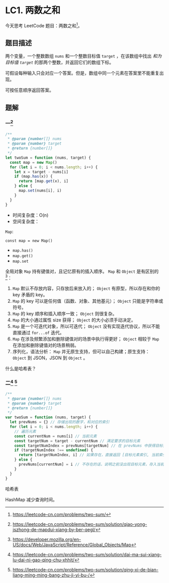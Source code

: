 # LC1. 两数之和

今天思考 LeetCode 题目：两数之和[^fn:1]。

## 题目描述

两个变量，一个整数数组 `nums` 和一个整数目标值 `target` ，在该数组中找出 _和为目标值 `target`_ 的那两个整数，并返回它们的数组下标。

可假设每种输入只会对应一个答案。但是，数组中同一个元素在答案里不能重复出现。

可按任意顺序返回答案。

## 题解

### 一[^fn:2]

```js
/**
 * @param {number[]} nums
 * @param {number} target
 * @return {number[]}
 */
let twoSum = function (nums, target) {
  const map = new Map()
  for (let i = 0; i < nums.length; i++) {
    let x = target - nums[i]
    if (map.has(x)) {
      return [map.get(x), i]
    } else {
      map.set(nums[i], i)
    }
  }
}
```

- 时间复杂度：O(n)
- 空间复杂度：

`Map`:

`const map = new Map()`

- `map.has()`
- `map.get()`
- `map.set`

全局对象 `Map` 持有键值对，且记忆原有的插入顺序。 `Map` 和 `Object` 是有区别的[^fn:3]：

1.  `Map` 默认不存放内容，只存放后来放入的； `Object` 有原型，所以存在和你的 key 矛盾的 key。
2.  `Map` 的 key 可以是任何值（函数、对象、其他基元）； `Object` 只能是字符串或符号。
3.  `Map` 的 key 顺序和插入顺序一致； `Object` 则很复杂。
4.  `Map` 的大小通过属性 size 获得； `Object` 的大小必须手动决定。
5.  `Map` 是一个可迭代对象，所以可迭代； `Object` 没有实现迭代协议，所以不能直接通过 `for...of` 迭代。
6.  `Map` 在涉及频繁添加和删除键值对的场景中执行得更好； `Object` 相较于 `Map` 在添加和删除键值对的场景稍弱。
7.  序列化，语法分析： `Map` 并无原生支持，但可以自己构建；原生支持： `Object` 到 JSON，JSON 到 `Object` 。

什么是哈希表？

### 二[^fn:4] [^fn:5]

```js
/**
 * @param {number[]} nums
 * @param {number} target
 * @return {number[]}
 */
var twoSum = function (nums, target) {
  let prevNums = {} // 存储出现的数字，和对应的索引
  for (let i = 0; i < nums.length; i++) {
    // 遍历元素
    const currentNum = nums[i] // 当前元素
    const targetNum = target - currentNum // 满足要求的目标元素
    const targetNumIndex = prevNums[targetNum] // 在 prevNums 中获得目标元素的索引
    if (targetNumIndex !== undefined) {
      return [targetNumIndex, i] // 如果存在，直接返回 [目标元素索引, 当前索引]
    } else {
      prevNums[currentNum] = i // 不存在的话，说明之前没出现目标元素，存入当前元素和对应索引
    }
  }
}
```

哈希表

HashMap 减少查询时间。

[^fn:1]: <https://leetcode-cn.com/problems/two-sum/>
[^fn:2]: <https://leetcode-cn.com/problems/two-sum/solution/qiao-yong-jszhong-de-mapdui-xiang-by-ber-qegl/>
[^fn:3]: <https://developer.mozilla.org/en-US/docs/Web/JavaScript/Reference/Global_Objects/Map>
[^fn:4]: <https://leetcode-cn.com/problems/two-sum/solution/dai-ma-sui-xiang-lu-dai-ni-gao-qing-chu-xhhit/>
[^fn:5]: <https://leetcode-cn.com/problems/two-sum/solution/qing-xi-de-bian-liang-ming-ming-bang-zhu-ji-yi-bu-/>
